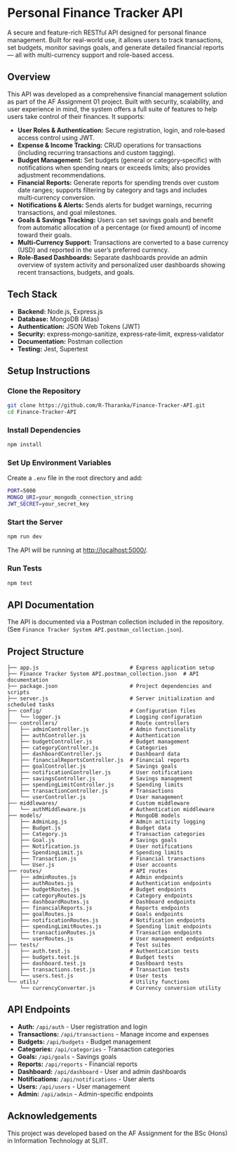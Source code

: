 # Personal Finance Tracker API

A secure and feature-rich RESTful API designed for personal finance management.
Built for real-world use, it allows users to track transactions, set budgets, monitor savings goals, and generate detailed financial reports — all with multi-currency support and role-based access.

## Overview

This API was developed as a comprehensive financial management solution as part of the AF Assignment 01 project. Built with security, scalability, and user experience in mind, the system offers a full suite of features to help users take control of their finances. It supports:

- **User Roles & Authentication:** Secure registration, login, and role‑based access control using JWT.
- **Expense & Income Tracking:** CRUD operations for transactions (including recurring transactions and custom tagging).
- **Budget Management:** Set budgets (general or category‑specific) with notifications when spending nears or exceeds limits; also provides adjustment recommendations.
- **Financial Reports:** Generate reports for spending trends over custom date ranges; supports filtering by category and tags and includes multi‑currency conversion.
- **Notifications & Alerts:** Sends alerts for budget warnings, recurring transactions, and goal milestones.
- **Goals & Savings Tracking:** Users can set savings goals and benefit from automatic allocation of a percentage (or fixed amount) of income toward their goals.
- **Multi‑Currency Support:** Transactions are converted to a base currency (USD) and reported in the user’s preferred currency.
- **Role‑Based Dashboards:** Separate dashboards provide an admin overview of system activity and personalized user dashboards showing recent transactions, budgets, and goals.

## Tech Stack

- **Backend:** Node.js, Express.js
- **Database:** MongoDB (Atlas)
- **Authentication:** JSON Web Tokens (JWT)
- **Security:** express‑mongo‑sanitize, express‑rate‑limit, express‑validator
- **Documentation:** Postman collection 
- **Testing:** Jest, Supertest

## Setup Instructions

### Clone the Repository

```bash
git clone https://github.com/R-Tharanka/Finance-Tracker-API.git
cd Finance-Tracker-API
```
### Install Dependencies

```bash
npm install
```

### Set Up Environment Variables

Create a `.env` file in the root directory and add:

```bash
PORT=5000
MONGO_URI=your_mongodb_connection_string
JWT_SECRET=your_secret_key
```

### Start the Server

```bash
npm run dev
```

The API will be running at [http://localhost:5000/](http://localhost:5000/).

### Run Tests

```bash
npm test
```

## API Documentation

The API is documented via a Postman collection included in the repository. (See `Finance Tracker System API.postman_collection.json`).

## Project Structure

```
├── app.js                             # Express application setup
├── Finance Tracker System API.postman_collection.json  # API documentation
├── package.json                       # Project dependencies and scripts
├── server.js                          # Server initialization and scheduled tasks
├── config/                            # Configuration files
│   └── logger.js                      # Logging configuration
├── controllers/                       # Route controllers
│   ├── adminController.js             # Admin functionality
│   ├── authController.js              # Authentication
│   ├── budgetController.js            # Budget management
│   ├── categoryController.js          # Categories
│   ├── dashboardController.js         # Dashboard data
│   ├── financialReportsController.js  # Financial reports
│   ├── goalController.js              # Savings goals
│   ├── notificationController.js      # User notifications
│   ├── savingsController.js           # Savings management
│   ├── spendingLimitController.js     # Spending limits
│   ├── transactionController.js       # Transactions
│   └── userController.js              # User management
├── middlewares/                       # Custom middleware
│   └── authMiddleware.js              # Authentication middleware
├── models/                            # MongoDB models
│   ├── AdminLog.js                    # Admin activity logging
│   ├── Budget.js                      # Budget data
│   ├── Category.js                    # Transaction categories
│   ├── Goal.js                        # Savings goals
│   ├── Notification.js                # User notifications
│   ├── SpendingLimit.js               # Spending limits
│   ├── Transaction.js                 # Financial transactions
│   └── User.js                        # User accounts
├── routes/                            # API routes
│   ├── adminRoutes.js                 # Admin endpoints
│   ├── authRoutes.js                  # Authentication endpoints
│   ├── budgetRoutes.js                # Budget endpoints
│   ├── categoryRoutes.js              # Category endpoints
│   ├── dashboardRoutes.js             # Dashboard endpoints
│   ├── financialReports.js            # Reports endpoints
│   ├── goalRoutes.js                  # Goals endpoints
│   ├── notificationRoutes.js          # Notification endpoints
│   ├── spendingLimitRoutes.js         # Spending limit endpoints
│   ├── transactionRoutes.js           # Transaction endpoints
│   └── userRoutes.js                  # User management endpoints
├── tests/                             # Test suites
│   ├── auth.test.js                   # Authentication tests
│   ├── budgets.test.js                # Budget tests
│   ├── dashboard.test.js              # Dashboard tests
│   ├── transactions.test.js           # Transaction tests
│   └── users.test.js                  # User tests
└── utils/                             # Utility functions
    └── currencyConverter.js           # Currency conversion utility
```

## API Endpoints

- **Auth:** `/api/auth` - User registration and login
- **Transactions:** `/api/transactions` - Manage income and expenses
- **Budgets:** `/api/budgets` - Budget management
- **Categories:** `/api/categories` - Transaction categories
- **Goals:** `/api/goals` - Savings goals
- **Reports:** `/api/reports` - Financial reports
- **Dashboard:** `/api/dashboard` - User and admin dashboards
- **Notifications:** `/api/notifications` - User alerts
- **Users:** `/api/users` - User management
- **Admin:** `/api/admin` - Admin-specific endpoints

## Acknowledgements

This project was developed based on the AF Assignment for the BSc (Hons) in Information Technology at SLIIT.
